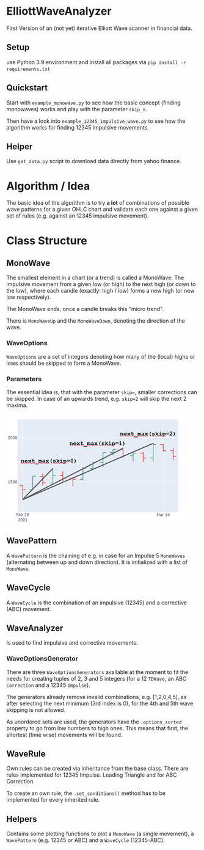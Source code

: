 
# ElliottWaveAnalyzer
First Version of an (not yet) iterative Elliott Wave scanner in financial data.

## Setup
use Python 3.9 environment and install all packages via
`pip install -r requirements.txt`

## Quickstart
Start with `example_monowave.py` to see how the basic concept (finding monowaves) works and play with the parameter `skip_n`.

Then have a look into `example_12345_impulsive_wave.py` to see how the algorithm works for finding 12345 impulsive movements.

## Helper
Use `get_data.py` script to download data directly from yahoo finance.

# Algorithm / Idea
The basic idea of the algorithm is to try **a lot** of combinations of possible wave
patterns for a given OHLC chart and validate each one against a given
set of rules (e.g. against an 12345 impulsive movement).

# Class Structure
## MonoWave
The smallest element in a chart (or a trend) is called a MonoWave: 
The impulsive movement from a given low (or high) to the next high 
(or down to the low), where each candle (exactly: high / low) 
forms a new high (or new low respectively). 

The MonoWave ends, once a candle breaks this "micro trend".

There is `MonoWaveUp` and the `MonoWaveDown`, denoting the direction of the wave.

### WaveOptions
`WaveOptions` are a set of integers denoting how many of the (local) highs or lows should be
skipped to form a MonoWave.

### Parameters
The essential idea is, that with the parameter `skip=`, smaller corrections can be skipped. In case of an upwards trend, 
e.g. `skip=2` will skip the next 2 maxima.

![](doc/img/monowave_skip.png)

## WavePattern
A `WavePattern` is the chaining of e.g. in case for an Impulse 5 `MonoWaves` (alternating between up and down direction). It is initialized with a list of `MonoWave`.

## WaveCycle
A `WaveCycle` is the combination of an impulsive (12345) and a corrective (ABC) movement.

## WaveAnalyzer
Is used to find impulsive and corrective movements.

### WaveOptionsGenerator
There are three `WaveOptionsGenerators` available at the moment to fit the needs for creating
tuples of 2, 3 and 5 integers (for a 12 `TDWave`, an ABC `Correction` and a 12345 `Impulse`).

The generators already remove invalid combinations, e.g. [1,2,0,4,5], as after selecting the next minimum (3rd index is 0), for the 4th and 5th wave skipping is not allowed.

As unordered sets are used, the generators have the `.options_sorted` property to go from low numbers to high ones. This means that
first, the shortest (time wise) movements will be found.

## WaveRule
Own rules can be created via inheritance from the base class. There are rules
implemented for 12345 Impulse. Leading Triangle and for ABC Correction.

To create an own rule, the `.set_conditions()` method has to be implemented for every inherited rule.

## Helpers
Contains some plotting functions to plot a `MonoWave` (a single movement), a `WavePattern` (e.g. 12345 or ABC) and a `WaveCycle` (12345-ABC).

